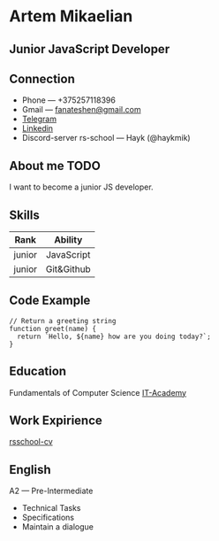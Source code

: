 # Artem Mikaelian
   
## Junior JavaScript Developer
   
## Connection
   * Phone — +375257118396  
   * Gmail — fanateshen@gmail.com  
   * [Telegram](https://t.me/HaykMik)  
   * [Linkedin](https://www.linkedin.com/in/mikayelian/)  
   * Discord-server rs-school — Hayk (@haykmik)
   
## About me TODO  
   I want to become a junior JS developer. 
   
## Skills   
   | Rank | Ability |
   |:----:|:----:|
   | junior | JavaScript |
   | junior | Git&Github |
   
## Code Example
```
// Return a greeting string  
function greet(name) {  
  return `Hello, ${name} how are you doing today?`;  
}
```
   
## Education  
   Fundamentals of Computer Science [IT-Academy](https://www.linkedin.com/school/it-academy/)
   
## Work Expirience
   [rsschool-cv](https://github.com/HaykMik/rsschool-cv)
   
## English 
   A2 — Pre-Intermediate 
   * Technical Tasks
   * Specifications
   * Maintain a dialogue
